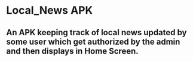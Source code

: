 # Local_News APK
## An APK keeping track of local news updated by some user which get authorized by the admin and then displays in Home Screen. 


